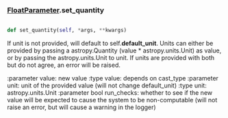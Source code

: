### [FloatParameter](FloatParameter.md).set_quantity

```py

def set_quantity(self, *args, **kwargs)

```



If unit is not provided, will default to self.<strong>default_unit</strong>.
Units can either be provided by passing a astropy.Quantity (value * astropy.units.Unit)
as value, or by passing the astropy.units.Unit to unit.  If units are provided with both
but do not agree, an error will be raised.

:parameter value: new value
:type value: depends on cast_type
:parameter unit: unit of the provided value (will not change default_unit)
:type unit: astropy.units.Unit
:parameter bool run_checks: whether to see if the new value will be expected
    to cause the system to be non-computable (will not raise an error, but
    will cause a warning in the logger)

